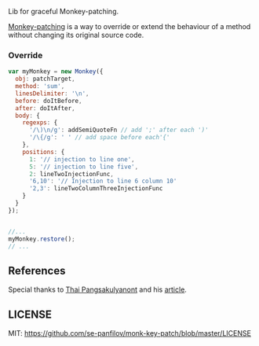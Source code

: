 Lib for graceful Monkey-patching.

[Monkey-patching][1] is a way to override or extend the behaviour of a method without changing its original source code.

### Override

```javascript
var myMonkey = new Monkey({
  obj: patchTarget,
  method: 'sum',
  linesDelimiter: '\n',
  before: doItBefore,
  after: doItAfter,
  body: {
    regexps: {
      '/\)\n/g': addSemiQuoteFn // add ';' after each ')'
      '/\{/g': ' ' // add space before each'{'
    },
    positions: {
      1: '// injection to line one',
      5: '// injection to line five',
      2: lineTwoInjectionFunc,
      '6,10': '// Injection to line 6 column 10'
      '2,3': lineTwoColumnThreeInjectionFunc
    }
  }
});


//...
myMonkey.restore();
// ...
```

## References

Special thanks to [Thai Pangsakulyanont][4] and his [article][3].

## LICENSE

MIT: https://github.com/se-panfilov/monk-key-patch/blob/master/LICENSE

[1]: https://en.wikipedia.org/wiki/Monkey_patch
[2]: http://javascript.info/tutorial/decorators
[3]: http://me.dt.in.th/page/JavaScript-override/
[4]: http://dt.in.th/
